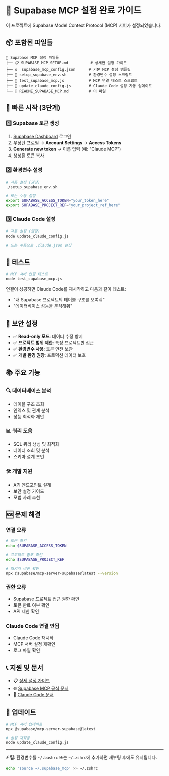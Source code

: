 # 🚀 Supabase MCP 설정 완료 가이드

이 프로젝트에 Supabase Model Context Protocol (MCP) 서버가 설정되었습니다.

## 📦 포함된 파일들

```
📁 Supabase MCP 설정 파일들
├── 📋 SUPABASE_MCP_SETUP.md          # 상세한 설정 가이드
├── ⚙️  supabase_mcp_config.json      # 기본 MCP 설정 템플릿
├── 🔧 setup_supabase_env.sh          # 환경변수 설정 스크립트
├── 🧪 test_supabase_mcp.js           # MCP 연결 테스트 스크립트
├── 🔄 update_claude_config.js        # Claude Code 설정 자동 업데이트
└── 📖 README_SUPABASE_MCP.md         # 이 파일
```

## 🚀 빠른 시작 (3단계)

### 1️⃣ Supabase 토큰 생성
1. [Supabase Dashboard](https://supabase.com/dashboard) 로그인
2. 우상단 프로필 → **Account Settings** → **Access Tokens**
3. **Generate new token** → 이름 입력 (예: "Claude MCP")
4. 생성된 토큰 복사

### 2️⃣ 환경변수 설정
```bash
# 자동 설정 (권장)
./setup_supabase_env.sh

# 또는 수동 설정
export SUPABASE_ACCESS_TOKEN="your_token_here"
export SUPABASE_PROJECT_REF="your_project_ref_here"
```

### 3️⃣ Claude Code 설정
```bash
# 자동 설정 (권장)
node update_claude_config.js

# 또는 수동으로 .claude.json 편집
```

## 🧪 테스트

```bash
# MCP 서버 연결 테스트
node test_supabase_mcp.js
```

연결이 성공하면 Claude Code를 재시작하고 다음과 같이 테스트:
- "내 Supabase 프로젝트의 테이블 구조를 보여줘"
- "데이터베이스 성능을 분석해줘"

## 🔐 보안 설정

- ✅ **Read-only 모드**: 데이터 수정 방지
- ✅ **프로젝트 범위 제한**: 특정 프로젝트만 접근
- ✅ **환경변수 사용**: 토큰 안전 보관
- ✅ **개발 환경 권장**: 프로덕션 데이터 보호

## 📚 주요 기능

### 🔍 데이터베이스 분석
- 테이블 구조 조회
- 인덱스 및 관계 분석
- 성능 최적화 제안

### 📊 쿼리 도움
- SQL 쿼리 생성 및 최적화
- 데이터 조회 및 분석
- 스키마 설계 조언

### 🛠️ 개발 지원
- API 엔드포인트 설계
- 보안 설정 가이드
- 모범 사례 추천

## 🆘 문제 해결

### 연결 오류
```bash
# 토큰 확인
echo $SUPABASE_ACCESS_TOKEN

# 프로젝트 참조 확인
echo $SUPABASE_PROJECT_REF

# 패키지 버전 확인
npx @supabase/mcp-server-supabase@latest --version
```

### 권한 오류
- Supabase 프로젝트 접근 권한 확인
- 토큰 만료 여부 확인
- API 제한 확인

### Claude Code 연결 안됨
- Claude Code 재시작
- MCP 서버 설정 재확인
- 로그 파일 확인

## 📞 지원 및 문서

- 📋 [상세 설정 가이드](./SUPABASE_MCP_SETUP.md)
- 🌐 [Supabase MCP 공식 문서](https://supabase.com/docs/guides/getting-started/mcp)
- 💬 [Claude Code 문서](https://docs.anthropic.com/claude/docs)

## 🔄 업데이트

```bash
# MCP 서버 업데이트
npx @supabase/mcp-server-supabase@latest

# 설정 재적용
node update_claude_config.js
```

---

**⚡ 팁**: 환경변수를 `~/.bashrc` 또는 `~/.zshrc`에 추가하면 재부팅 후에도 유지됩니다.

```bash
echo 'source ~/.supabase_mcp' >> ~/.zshrc
```
